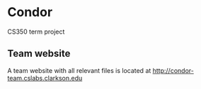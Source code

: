 # Condor

CS350 term project

## Team website

A team website with all relevant files is located at <http://condor-team.cslabs.clarkson.edu>
